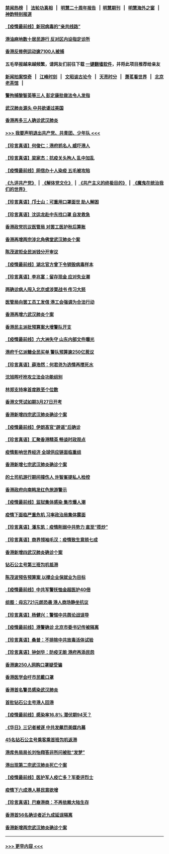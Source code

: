 #### [禁闻热榜](热点新闻.md?=0)  &nbsp;&nbsp;|&nbsp;&nbsp; [法轮功真相](https://github.com/gfw-breaker/truth/blob/master/README.md?=0) &nbsp;&nbsp;|&nbsp;&nbsp; [明慧二十周年报告](https://github.com/gfw-breaker/mh-reports/blob/master/README.md?=0) &nbsp;&nbsp;|&nbsp;&nbsp;[明慧期刊](https://github.com/gfw-breaker/mh-qikan) &nbsp;&nbsp;|&nbsp;&nbsp; [明慧海外之窗](https://github.com/gfw-breaker/mh-news/blob/master/README.md?=0) &nbsp;&nbsp;|&nbsp;&nbsp; [神韵特别报道](https://github.com/gfw-breaker/mh-news/blob/master/shenyun.md?=0)
#### [【疫情最前线】新冠病毒的“亲共线路”](../pages/nsc415/n11907734.md?t=03021302) 
#### [港油麻地数十居民游行 反对区内设指定诊所](../pages/nsc415/n11907900.md?t=03021302) 
#### [香港反修例运动逾7100人被捕](../pages/nsc415/n11907922.md?t=03021302) 
#### 五毛举报越来越频繁，请网友们前往下载 [一键翻墙软件](https://github.com/gfw-breaker/ssr-accounts)，并将此项目推荐给亲友
#### [新闻拍案惊奇](https://github.com/gfw-breaker/banned-news/blob/master/pages/link4.md) &nbsp;&nbsp;|&nbsp;&nbsp; [江峰时刻](https://github.com/gfw-breaker/banned-news/blob/master/pages/link4.md) &nbsp;&nbsp;|&nbsp;&nbsp; [文昭谈古论今](https://github.com/gfw-breaker/banned-news/blob/master/pages/link4.md) &nbsp;&nbsp;|&nbsp;&nbsp; [天亮时分](https://github.com/gfw-breaker/banned-news/blob/master/pages/link4.md) &nbsp;&nbsp;|&nbsp;&nbsp; [萧茗看世界](https://github.com/gfw-breaker/banned-news/blob/master/pages/link4.md) &nbsp;&nbsp;|&nbsp;&nbsp; [北京老茶馆](https://github.com/gfw-breaker/banned-news/blob/master/pages/link4.md) &nbsp;&nbsp;|&nbsp;&nbsp; 
#### [警拘捕黎智英等三人 彭定康批做法令人发指](../pages/nsc415/n11907905.md?t=03021302) 
#### [武汉肺炎源头 中共欲诿过美国](../pages/nsc415/n11907665.md?t=03021302) 
#### [香港再多三人确诊武汉肺炎](../pages/nsc415/n11907846.md?t=03021302) 
#### [>>> 我要声明退出共产党、共青团、少年队 <<<](https://github.com/begood0513/goodnews/blob/master/quit/letter.md) 
#### [【珍言真语】何俊仁：港府抓名人 威吓港人](../pages/nsc415/n11907561.md?t=03021302) 
#### [【珍言真语】梁家杰：抗疫关头拘人 乱中加乱](../pages/nsc415/n11907444.md?t=03021302) 
#### [【疫情最前线】网信办十人染疫 五毛被攻陷](../pages/nsc415/n11903757.md?t=03021302) 
#### [《九评共产党》](https://github.com/begood0513/9ping.md/blob/master/README.md) &nbsp;|&nbsp; [《解体党文化》](../../../../jtdwh.md/blob/master/README.md)  &nbsp;|&nbsp; [《共产主义的终极目的》](../../../../gczydzjmd.md/blob/master/README.md) &nbsp;|&nbsp; [《魔鬼在统治我们的世界》](../../../../mgztzwmdsj.md/blob/master/README.md) 
#### [【珍言真语】邝士山：可重用口罩面世 助人解困](../pages/nsc415/n11903875.md?t=03021302) 
#### [【珍言真语】沈运龙赴中东找口罩 自发救急](../pages/nsc415/n11903291.md?t=03021302) 
#### [香港政党抗议医管局 对罢工医护秋后算账](../pages/nsc415/n11901746.md?t=03021302) 
#### [香港再增两宗涉北角佛堂武汉肺炎个案](../pages/nsc415/n11901737.md?t=03021302) 
#### [陈茂波拒全民派钱分开审议](../pages/nsc415/n11901672.md?t=03021302) 
#### [【疫情最前线】湖北官方曾下令销毁病毒样本](../pages/nsc415/n11901518.md?t=03021302) 
#### [【珍言真语】李兆富：留存现金 应对失业潮](../pages/nsc415/n11901448.md?t=03021302) 
#### [两确诊病人闯入北京或涉栗战书 传习大怒](../pages/nsc415/n11901180.md?t=03021302) 
#### [医管局向罢工员工发信 港工会强调为合法行动](../pages/nsc415/n11898870.md?t=03021302) 
#### [香港再增六武汉肺炎个案](../pages/nsc415/n11898843.md?t=03021302) 
#### [香港民主派批预算案大增警队开支](../pages/nsc415/n11898813.md?t=03021302) 
#### [【疫情最前线】六大洲失守 山东内部文件曝光](../pages/nsc415/n11898455.md?t=03021302) 
#### [港府千亿派糖全民买单 警队预算逾250亿惹议](../pages/nsc415/n11898608.md?t=03021302) 
#### [【珍言真语】薛浩然：何君尧为选情再搅死水](../pages/nsc415/n11898269.md?t=03021302) 
#### [沈旭晖吁抢攻立法会功能组别](../pages/nsc415/n11896084.md?t=03021302) 
#### [林郑支持率首度跌至个位数](../pages/nsc415/n11896058.md?t=03021302) 
#### [香港文凭试如期3月27日开考](../pages/nsc415/n11896055.md?t=03021302) 
#### [香港新增四宗武汉肺炎确诊个案](../pages/nsc415/n11896040.md?t=03021302) 
#### [【疫情最前线】伊朗高官“辟谣”后确诊](../pages/nsc415/n11895902.md?t=03021302) 
#### [【珍言真语】汇聚香港精英 畅谈时政观点](../pages/nsc415/n11895733.md?t=03021302) 
#### [疫情影响世界经济 全球供应链面临重组](../pages/nsc415/n11895634.md?t=03021302) 
#### [香港新增七宗武汉肺炎确诊个案](../pages/nsc415/n11893498.md?t=03021302) 
#### [的士司机游行期间撞伤人 许智峯提私人检控](../pages/nsc415/n11893483.md?t=03021302) 
#### [香港政府向南韩发红色旅游警示](../pages/nsc415/n11893398.md?t=03021302) 
#### [【疫情最前线】监狱集体感染 集市爆人潮](../pages/nsc415/n11893181.md?t=03021302) 
#### [疫情下面临严重危机  习率政治局集体露面](../pages/nsc415/n11893305.md?t=03021302) 
#### [【珍言真语】潘东凯：疫情削弱中共势力 直至“揽炒”](../pages/nsc415/n11892866.md?t=03021302) 
#### [【珍言真语】商界领袖毛汉：疫情致生意损七成](../pages/nsc415/n11890348.md?t=03021302) 
#### [香港新增四武汉肺炎确诊个案](../pages/nsc415/n11890610.md?t=03021302) 
#### [钻石公主号第三班包机抵港](../pages/nsc415/n11890645.md?t=03021302) 
#### [陈茂波预告预算案 以撑企业保就业为目标](../pages/nsc415/n11890574.md?t=03021302) 
#### [【疫情最前线】中共军警抚恤金超医护40倍](../pages/nsc415/n11890458.md?t=03021302) 
#### [组图：毋忘721元朗恐袭 港人商场静坐抗议](../pages/nsc415/n11876882.md?t=03021302) 
#### [【珍言真语】杨健兴：警惕中共舆论战误导](../pages/nsc415/n11888131.md?t=03021302) 
#### [【疫情最前线】港警确诊 北京市委书记传被隔离](../pages/nsc415/n11886872.md?t=03021302) 
#### [【珍言真语】桑普：不排除中共放毒活体试验](../pages/nsc415/n11886832.md?t=03021302) 
#### [【珍言真语】钟剑华：防疫无能 港府再添民怨](../pages/nsc415/n11884504.md?t=03021302) 
#### [香港逾250人网购口罩疑受骗](../pages/nsc415/n11884388.md?t=03021302) 
#### [香港医学会吁市民戴口罩](../pages/nsc415/n11884367.md?t=03021302) 
#### [香港首名警员感染武汉肺炎](../pages/nsc415/n11884357.md?t=03021302) 
#### [首批钻石公主号港人回港](../pages/nsc415/n11884333.md?t=03021302) 
#### [【疫情最前线】感染率16.8% 潜伏期94天？](../pages/nsc415/n11884256.md?t=03021302) 
#### [《华日》三记者被逐 中共发飙罚美媒内幕](../pages/nsc415/n11884184.md?t=03021302) 
#### [45名钻石公主号乘客乘首班包机返港](../pages/nsc415/n11881770.md?t=03021302) 
#### [港库务局局长刘怡翔答非所问被批“发梦”](../pages/nsc415/n11881752.md?t=03021302) 
#### [港出现第二宗武汉肺炎死亡个案](../pages/nsc415/n11881736.md?t=03021302) 
#### [【疫情最前线】医护军人疫亡多？军委评烈士](../pages/nsc415/n11881655.md?t=03021302) 
#### [疫情下六成港人移民意欲增](../pages/nsc415/n11881699.md?t=03021302) 
#### [【珍言真语】巴裔港商：不再依赖大陆生存](../pages/nsc415/n11881126.md?t=03021302) 
#### [香港首56名确诊者近九成延误隔离](../pages/nsc415/n11879079.md?t=03021302) 
#### [香港新增两宗武汉肺炎确诊个案](../pages/nsc415/n11879064.md?t=03021302) 

----
#### [ >>> 更早内容 <<< ](../indexes/nsc415-earlier.md)
